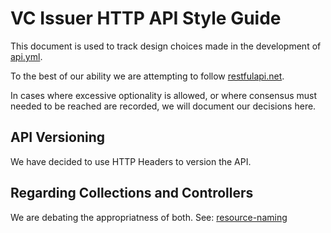 # VC Issuer HTTP API Style Guide

This document is used to track design choices made in the development of [api.yml](./api.yml).

To the best of our ability we are attempting to follow [restfulapi.net](https://restfulapi.net/).

In cases where excessive optionality is allowed, or where consensus must needed to be reached are recorded, we will document our decisions here.

## API Versioning

We have decided to use HTTP Headers to version the API.

## Regarding Collections and Controllers

We are debating the appropriatness of both. See: [resource-naming](https://restfulapi.net/resource-naming/)
